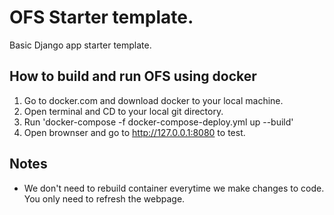 # OFS Starter template.

Basic Django app starter template. 


## How to build and run OFS using docker

 1. Go to docker.com and download docker to your local machine.
 2. Open terminal and CD to your local git directory.
 3. Run 'docker-compose -f docker-compose-deploy.yml up --build'
 4. Open brownser and go to http://127.0.0.1:8080 to test.

## Notes
- We don't need to rebuild container everytime we make changes to code. You only need to refresh the webpage.
